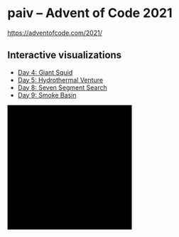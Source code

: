 paiv – Advent of Code 2021
==
https://adventofcode.com/2021/

Interactive visualizations
--

* [Day 4: Giant Squid](https://paiv.github.io/aoc2021/day/4/)
* [Day 5: Hydrothermal Venture](https://paiv.github.io/aoc2021/day/5/)
* [Day 8: Seven Segment Search](https://paiv.github.io/aoc2021/day/8/)
* [Day 9: Smoke Basin](https://paiv.github.io/aoc2021/day/9/)

![Day 9: Smoke Basin](docs/day/9/smog.gif)